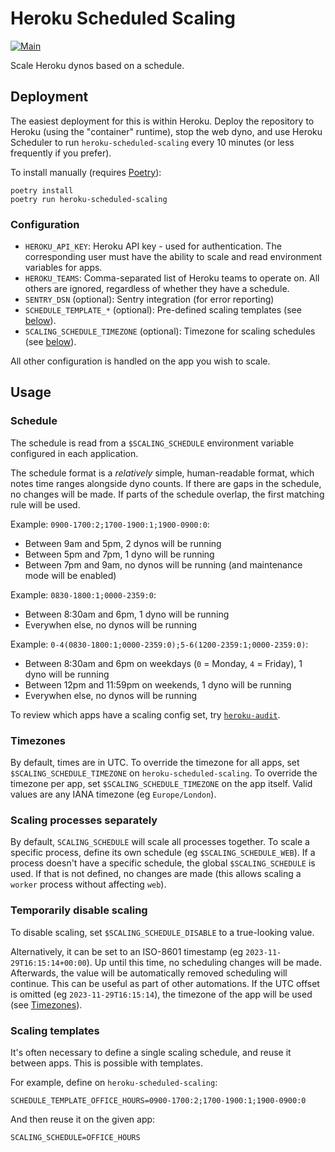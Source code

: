 # Heroku Scheduled Scaling

[![Main](https://github.com/torchbox/heroku-scheduled-scaling/actions/workflows/ci.yml/badge.svg)](https://github.com/torchbox/heroku-scheduled-scaling/actions/workflows/ci.yml)

Scale Heroku dynos based on a schedule.

## Deployment

The easiest deployment for this is within Heroku. Deploy the repository to Heroku (using the "container" runtime), stop the web dyno, and use Heroku Scheduler to run `heroku-scheduled-scaling` every 10 minutes (or less frequently if you prefer).

To install manually (requires [Poetry](https://python-poetry.org/)):

```
poetry install
poetry run heroku-scheduled-scaling
```

### Configuration

- `HEROKU_API_KEY`: Heroku API key - used for authentication. The corresponding user must have the ability to scale and read environment variables for apps.
- `HEROKU_TEAMS`: Comma-separated list of Heroku teams to operate on. All others are ignored, regardless of whether they have a schedule.
- `SENTRY_DSN` (optional): Sentry integration (for error reporting)
- `SCHEDULE_TEMPLATE_*` (optional): Pre-defined scaling templates (see [below](#scaling-templates)).
- `SCALING_SCHEDULE_TIMEZONE` (optional): Timezone for scaling schedules (see [below](#schedule)).

All other configuration is handled on the app you wish to scale.

## Usage

### Schedule

The schedule is read from a `$SCALING_SCHEDULE` environment variable configured in each application.

The schedule format is a _relatively_ simple, human-readable format, which notes time ranges alongside dyno counts. If there are gaps in the schedule, no changes will be made. If parts of the schedule overlap, the first matching rule will be used.

Example: `0900-1700:2;1700-1900:1;1900-0900:0`:

- Between 9am and 5pm, 2 dynos will be running
- Between 5pm and 7pm, 1 dyno will be running
- Between 7pm and 9am, no dynos will be running (and maintenance mode will be enabled)

Example: `0830-1800:1;0000-2359:0`:

- Between 8:30am and 6pm, 1 dyno will be running
- Everywhen else, no dynos will be running

Example: `0-4(0830-1800:1;0000-2359:0);5-6(1200-2359:1;0000-2359:0)`:

- Between 8:30am and 6pm on weekdays (`0` = Monday, `4` = Friday), 1 dyno will be running
- Between 12pm and 11:59pm on weekends, 1 dyno will be running
- Everywhen else, no dynos will be running

To review which apps have a scaling config set, try [`heroku-audit`](https://github.com/torchbox/heroku-audit).

### Timezones

By default, times are in UTC. To override the timezone for all apps, set `$SCALING_SCHEDULE_TIMEZONE` on `heroku-scheduled-scaling`. To override the timezone per app, set `$SCALING_SCHEDULE_TIMEZONE` on the app itself. Valid values are any IANA timezone (eg `Europe/London`).


### Scaling processes separately

By default, `SCALING_SCHEDULE` will scale all processes together. To scale a specific process, define its own schedule (eg `$SCALING_SCHEDULE_WEB`). If a process doesn't have a specific schedule, the global `$SCALING_SCHEDULE` is used. If that is not defined, no changes are made (this allows scaling a `worker` process without affecting `web`).

### Temporarily disable scaling

To disable scaling, set `$SCALING_SCHEDULE_DISABLE` to a true-looking value.

Alternatively, it can be set to an ISO-8601 timestamp (eg `2023-11-29T16:15:14+00:00`). Up until this time, no scheduling changes will be made. Afterwards, the value will be automatically removed scheduling will continue. This can be useful as part of other automations. If the UTC offset is omitted (eg `2023-11-29T16:15:14`), the timezone of the app will be used (see [Timezones](#timezones)).

### Scaling templates

It's often necessary to define a single scaling schedule, and reuse it between apps. This is possible with templates.

For example, define on `heroku-scheduled-scaling`:

```
SCHEDULE_TEMPLATE_OFFICE_HOURS=0900-1700:2;1700-1900:1;1900-0900:0
```

And then reuse it on the given app:

```
SCALING_SCHEDULE=OFFICE_HOURS
```
